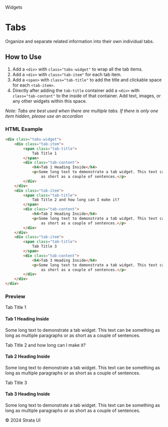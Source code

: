 <p class="section-text">Widgets</p>

# Tabs

Organize and separate related information into their own individual tabs.

## How to Use

1. Add a `<div>` with `class="tabs-widget"` to wrap all the tab items.
2. Add a `<div>` with `class="tab-item"` for each tab item.
3. Add a `<span>` with `class="tab-title"` to add the title and clickable space for each `<tab-item>`.
4. Directly after adding the `tab-title` container add a `<div>` with `class="tab-content"` to the inside of that container. Add text, images, or any other widgets within this space.

_Note: Tabs are best used when there are multiple tabs. If there is only one item hidden, please use an accordion_

### HTML Example

```html
<div class="tabs-widget">
	<div class="tab-item">
		<span class="tab-title">
			Tab Title 1
		</span>
		<div class="tab-content">
			<h4>Tab 1 Heading Inside</h4>
			<p>Some long text to demonstrate a tab widget. This text can be something as long as multiple paragraphs or
				as short as a couple of sentences.</p>
		</div>
	</div>
	<div class="tab-item">
		<span class="tab-title">
			Tab Title 2 and how long can I make it?
		</span>
		<div class="tab-content">
			<h4>Tab 2 Heading Inside</h4>
			<p>Some long text to demonstrate a tab widget. This text can be something as long as multiple paragraphs or
				as short as a couple of sentences.</p>
		</div>
	</div>
	<div class="tab-item">
		<span class="tab-title">
			Tab Title 3
		</span>
		<div class="tab-content">
			<h4>Tab 3 Heading Inside</h4>
			<p>Some long text to demonstrate a tab widget. This text can be something as long as multiple paragraphs or
				as short as a couple of sentences.</p>
		</div>
	</div>
</div>
```

### Preview

<div class="example-container">
	<div class="tabs-widget">
		<div class="tab-item">
			<span class="tab-title">
				Tab Title 1
			</span>
			<div class="tab-content">
				<h4>Tab 1 Heading Inside</h4>
				<p>Some long text to demonstrate a tab widget. This text can be something as long as multiple paragraphs or
					as short as a couple of sentences.</p>
			</div>
		</div>
		<div class="tab-item">
			<span class="tab-title">
				Tab Title 2 and how long can I make it?
			</span>
			<div class="tab-content">
				<h4>Tab 2 Heading Inside</h4>
				<p>Some long text to demonstrate a tab widget. This text can be something as long as multiple paragraphs or
					as short as a couple of sentences.</p>
			</div>
		</div>
		<div class="tab-item">
			<span class="tab-title">
				Tab Title 3
			</span>
			<div class="tab-content">
				<h4>Tab 3 Heading Inside</h4>
				<p>Some long text to demonstrate a tab widget. This text can be something as long as multiple paragraphs or
					as short as a couple of sentences.</p>
			</div>
		</div>
	</div>
</div>

  <div class="footer">
    <p>&copy; 2024 Strata UI</p>
  </div>
